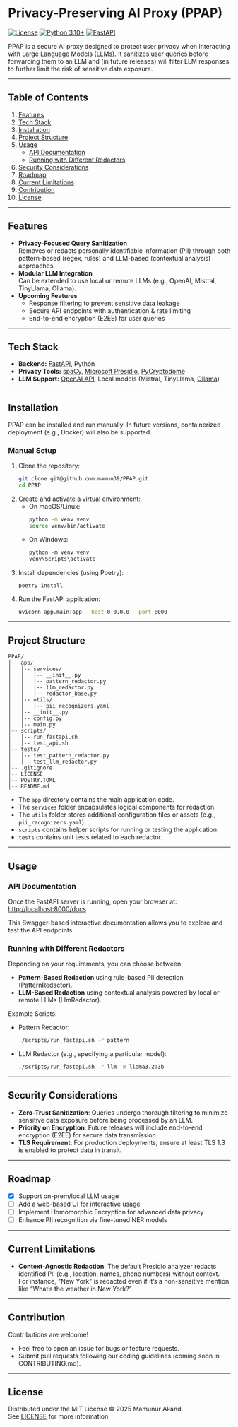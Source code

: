 # Privacy-Preserving AI Proxy (PPAP)

[![License](https://img.shields.io/badge/License-BSL%201.1-blue.svg)](https://github.com/mamun39/PPAP)
[![Python 3.10+](https://img.shields.io/badge/Python-3.10%2B-blue.svg)](https://python.org)
[![FastAPI](https://img.shields.io/badge/Framework-FastAPI-%2300ac47)](https://fastapi.tiangolo.com)


PPAP is a secure AI proxy designed to protect user privacy when interacting with Large Language Models (LLMs). It sanitizes user queries before forwarding them to an LLM and (in future releases) will filter LLM responses to further limit the risk of sensitive data exposure.

---

## Table of Contents
1. [Features](#features)  
2. [Tech Stack](#tech-stack)  
3. [Installation](#installation)  
4. [Project Structure](#project-structure)  
5. [Usage](#usage)  
    - [API Documentation](#api-documentation)  
    - [Running with Different Redactors](#running-with-different-redactors)  
6. [Security Considerations](#security-considerations)  
7. [Roadmap](#roadmap)  
8. [Current Limitations](#current-limitations)  
9. [Contribution](#contribution)  
10. [License](#license)  

---

## Features

- **Privacy-Focused Query Sanitization**  
  Removes or redacts personally identifiable information (PII) through both pattern-based (regex, rules) and LLM-based (contextual analysis) approaches.  
- **Modular LLM Integration**  
  Can be extended to use local or remote LLMs (e.g., OpenAI, Mistral, TinyLlama, Ollama).  
- **Upcoming Features**  
  - Response filtering to prevent sensitive data leakage  
  - Secure API endpoints with authentication & rate limiting  
  - End-to-end encryption (E2EE) for user queries  

---

## Tech Stack

- **Backend:** [FastAPI](https://fastapi.tiangolo.com/), Python  
- **Privacy Tools:** [spaCy](https://spacy.io/), [Microsoft Presidio](https://microsoft.github.io/presidio/), [PyCryptodome](https://github.com/Legrandin/pycryptodome)  
- **LLM Support:** [OpenAI API](https://platform.openai.com/docs/introduction), Local models (Mistral, TinyLlama, [Ollama](https://github.com/jmorganca/ollama))  

---

## Installation

PPAP can be installed and run manually. In future versions, containerized deployment (e.g., Docker) will also be supported.

### Manual Setup

1. Clone the repository:
   ```bash
   git clone git@github.com:mamun39/PPAP.git
   cd PPAP
   ```
2. Create and activate a virtual environment:  
   - On macOS/Linux:
     ```bash
     python -m venv venv
     source venv/bin/activate
     ```
   - On Windows:
     ```powershell
     python -m venv venv
     venv\Scripts\activate
     ```
3. Install dependencies (using Poetry):
   ```bash
   poetry install
   ```
4. Run the FastAPI application:
   ```bash
   uvicorn app.main:app --host 0.0.0.0 --port 8000
   ```

---

## Project Structure

```
PPAP/
│-- app/
│   │-- services/
│   │   │-- __init__.py
│   │   │-- pattern_redactor.py
│   │   │-- llm_redactor.py
│   │   │-- redactor_base.py
│   │-- utils/
│   │   │-- pii_recognizers.yaml
│   │-- __init__.py
│   │-- config.py
│   │-- main.py
│-- scripts/
│   │-- run_fastapi.sh
│   │-- test_api.sh
│-- tests/
│   │-- test_pattern_redactor.py
│   │-- test_llm_redactor.py
│-- .gitignore
│-- LICENSE
│-- POETRY.TOML
│-- README.md
```

- The `app` directory contains the main application code.  
- The `services` folder encapsulates logical components for redaction.  
- The `utils` folder stores additional configuration files or assets (e.g., `pii_recognizers.yaml`).  
- `scripts` contains helper scripts for running or testing the application.  
- `tests` contains unit tests related to each redactor.

---

## Usage

### API Documentation

Once the FastAPI server is running, open your browser at:
[http://localhost:8000/docs](http://localhost:8000/docs)

This Swagger-based interactive documentation allows you to explore and test the API endpoints.

### Running with Different Redactors

Depending on your requirements, you can choose between:
- **Pattern-Based Redaction** using rule-based PII detection (PatternRedactor).  
- **LLM-Based Redaction** using contextual analysis powered by local or remote LLMs (LlmRedactor).  

Example Scripts:
- Pattern Redactor:
  ```bash
  ./scripts/run_fastapi.sh -r pattern
  ```
- LLM Redactor (e.g., specifying a particular model):
  ```bash
  ./scripts/run_fastapi.sh -r llm -m llama3.2:3b
  ```

---

## Security Considerations

- **Zero-Trust Sanitization**: Queries undergo thorough filtering to minimize sensitive data exposure before being processed by an LLM.  
- **Priority on Encryption**: Future releases will include end-to-end encryption (E2EE) for secure data transmission.  
- **TLS Requirement**: For production deployments, ensure at least TLS 1.3 is enabled to protect data in transit.

---

## Roadmap

- [x] Support on-prem/local LLM usage  
- [ ] Add a web-based UI for interactive usage  
- [ ] Implement Homomorphic Encryption for advanced data privacy  
- [ ] Enhance PII recognition via fine-tuned NER models  

---

## Current Limitations

- **Context-Agnostic Redaction**: The default Presidio analyzer redacts identified PII (e.g., location, names, phone numbers) without context. For instance, "New York" is redacted even if it’s a non-sensitive mention like “What’s the weather in New York?”

---

## Contribution

Contributions are welcome!  
- Feel free to open an issue for bugs or feature requests.  
- Submit pull requests following our coding guidelines (coming soon in CONTRIBUTING.md).  

---

## License

Distributed under the MIT License © 2025 Mamunur Akand.  
See [LICENSE](./LICENSE) for more information.
